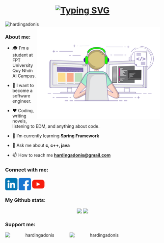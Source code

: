 <h1 align="center">
    <a href="https://github.com/hardingadonis">
        <img src="https://readme-typing-svg.demolab.com?font=Roboto+Condensed&size=30&pause=1000&center=true&vCenter=true&random=false&width=435&lines=Hi!+%F0%9F%99%8B%E2%80%8D%E2%99%82%EF%B8%8F;I'm+Minh+V%C6%B0%C6%A1ng!+%E2%99%89" alt="Typing SVG" />
    </a>
</h1>

<div align="center">
    <div align="left">
        <img src="https://komarev.com/ghpvc/?username=hardingadonis&label=Profile%20views&color=0e75b6&style=flat" alt="hardingadonis" />
    </div>
    <div>
        <img align="right" atl="Banner" width="400" src="imgs/Banner.gif"/>
    </div>
</div>

### About me:

- 🎓 I'm a student at FPT University Quy Nhơn AI Campus.

- 🔮 I want to become a software engineer.

- ❤️ Coding, writing novels, listening to EDM, and anything about code.

- 🔭 I’m currently learning **Spring Framework**

- 💬 Ask me about **c, c++, java**

- 📫 How to reach me **hardingadonis@gmail.com**

### Connect with me:
<div>
    <p align="left">
        <a href="https://linkedin.com/in/hardingadonis" target="blank"><img align="center" src="imgs/linkedin.png" alt="hardingadonis" width="40" /></a>
        <a href="https://fb.com/adonis.harding" target="blank"><img align="center" src="imgs/facebook.png" alt="adonis.harding" width="40" /></a>
        <a href="https://www.youtube.com/c/adonis.harding" target="blank"><img align="center" src="imgs/youtube.png" alt="adonis.harding" width="40" /></a>
    </p>
</div>

### My Github stats:
<div align="center">
    <picture>
        <source srcset="https://github-readme-stats.vercel.app/api?username=hardingadonis&hide=contribs&theme=dark" media="(prefers-color-scheme: dark)"/>
        <source srcset="https://github-readme-stats.vercel.app/api?username=hardingadonis&hide=contribs&theme=light" media="(prefers-color-scheme: light)"/>
        <img src="https://github-readme-stats.vercel.app/api?username=hardingadonis&hide=contribs"/>
    </picture>
    <picture>
        <source srcset="https://github-readme-stats.vercel.app/api/top-langs/?username=hardingadonis&layout=compact&hide=css,html&theme=dark" media="(prefers-color-scheme: dark)"/>
        <source srcset="https://github-readme-stats.vercel.app/api/top-langs/?username=hardingadonis&layout=compact&hide=css,html&theme=light" media="(prefers-color-scheme: light)"/>
        <img src="https://github-readme-stats.vercel.app/api/top-langs/?username=hardingadonis&layout=compact&hide=css,html"/>
    </picture>
</div>

### Support me:
<div align="center">
    <a href="https://www.buymeacoffee.com/hardingadonis">
        <img align="left" src="https://cdn.buymeacoffee.com/buttons/v2/default-yellow.png" height="50" width="210" alt="hardingadonis" />
    </a>
    <a href="https://ko-fi.com/hardingadonis">
        <img align="left" src="https://cdn.ko-fi.com/cdn/kofi3.png?v=3" height="50" width="210" alt="hardingadonis" />
    </a>
</div>